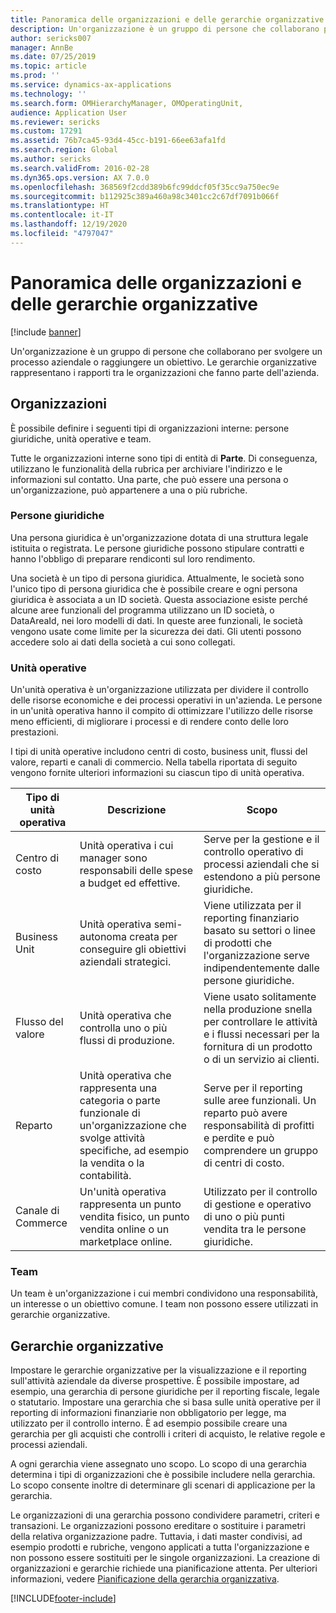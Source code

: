 ```yaml
---
title: Panoramica delle organizzazioni e delle gerarchie organizzative
description: Un'organizzazione è un gruppo di persone che collaborano per svolgere un processo aziendale o raggiungere un obiettivo. Le gerarchie organizzative rappresentano i rapporti tra le organizzazioni che fanno parte dell'azienda.
author: sericks007
manager: AnnBe
ms.date: 07/25/2019
ms.topic: article
ms.prod: ''
ms.service: dynamics-ax-applications
ms.technology: ''
ms.search.form: OMHierarchyManager, OMOperatingUnit,
audience: Application User
ms.reviewer: sericks
ms.custom: 17291
ms.assetid: 76b7ca45-93d4-45cc-b191-66ee63afa1fd
ms.search.region: Global
ms.author: sericks
ms.search.validFrom: 2016-02-28
ms.dyn365.ops.version: AX 7.0.0
ms.openlocfilehash: 368569f2cdd389b6fc99ddcf05f35cc9a750ec9e
ms.sourcegitcommit: b112925c389a460a98c3401cc2c67df7091b066f
ms.translationtype: HT
ms.contentlocale: it-IT
ms.lasthandoff: 12/19/2020
ms.locfileid: "4797047"
---
```

# <a name="organizations-and-organizational-hierarchies-overview"></a>Panoramica delle organizzazioni e delle gerarchie organizzative

[!include [banner](../includes/banner.md)]

Un'organizzazione è un gruppo di persone che collaborano per svolgere un processo aziendale o raggiungere un obiettivo. Le gerarchie organizzative rappresentano i rapporti tra le organizzazioni che fanno parte dell'azienda.

## <a name="organizations"></a>Organizzazioni

È possibile definire i seguenti tipi di organizzazioni interne: persone giuridiche, unità operative e team.

Tutte le organizzazioni interne sono tipi di entità di **Parte**. Di conseguenza, utilizzano le funzionalità della rubrica per archiviare l'indirizzo e le informazioni sul contatto. Una parte, che può essere una persona o un'organizzazione, può appartenere a una o più rubriche.

### <a name="legal-entities"></a>Persone giuridiche

Una persona giuridica è un'organizzazione dotata di una struttura legale istituita o registrata. Le persone giuridiche possono stipulare contratti e hanno l'obbligo di preparare rendiconti sul loro rendimento.

Una società è un tipo di persona giuridica. Attualmente, le società sono l'unico tipo di persona giuridica che è possibile creare e ogni persona giuridica è associata a un ID società. Questa associazione esiste perché alcune aree funzionali del programma utilizzano un ID società, o DataAreaId, nei loro modelli di dati. In queste aree funzionali, le società vengono usate come limite per la sicurezza dei dati. Gli utenti possono accedere solo ai dati della società a cui sono collegati.

### <a name="operating-units"></a>Unità operative

Un'unità operativa è un'organizzazione utilizzata per dividere il controllo delle risorse economiche e dei processi operativi in un'azienda. Le persone in un'unità operativa hanno il compito di ottimizzare l'utilizzo delle risorse meno efficienti, di migliorare i processi e di rendere conto delle loro prestazioni.

I tipi di unità operative includono centri di costo, business unit, flussi del valore, reparti e canali di commercio. Nella tabella riportata di seguito vengono fornite ulteriori informazioni su ciascun tipo di unità operativa.

| Tipo di unità operativa | Descrizione | Scopo |
|---------------------|-------------|---------|
| Centro di costo         | Unità operativa i cui manager sono responsabili delle spese a budget ed effettive. | Serve per la gestione e il controllo operativo di processi aziendali che si estendono a più persone giuridiche. |
| Business Unit       | Unità operativa semi-autonoma creata per conseguire gli obiettivi aziendali strategici. | Viene utilizzata per il reporting finanziario basato su settori o linee di prodotti che l'organizzazione serve indipendentemente dalle persone giuridiche. |
| Flusso del valore        | Unità operativa che controlla uno o più flussi di produzione. | Viene usato solitamente nella produzione snella per controllare le attività e i flussi necessari per la fornitura di un prodotto o di un servizio ai clienti. |
| Reparto          | Unità operativa che rappresenta una categoria o parte funzionale di un'organizzazione che svolge attività specifiche, ad esempio la vendita o la contabilità. | Serve per il reporting sulle aree funzionali. Un reparto può avere responsabilità di profitti e perdite e può comprendere un gruppo di centri di costo. |
| Canale di Commerce      | Un'unità operativa rappresenta un punto vendita fisico, un punto vendita online o un marketplace online. | Utilizzato per il controllo di gestione e operativo di uno o più punti vendita tra le persone giuridiche. |

### <a name="teams"></a>Team

Un team è un'organizzazione i cui membri condividono una responsabilità, un interesse o un obiettivo comune. I team non possono essere utilizzati in gerarchie organizzative.

## <a name="organizational-hierarchies"></a>Gerarchie organizzative

Impostare le gerarchie organizzative per la visualizzazione e il reporting sull'attività aziendale da diverse prospettive. È possibile impostare, ad esempio, una gerarchia di persone giuridiche per il reporting fiscale, legale o statutario. Impostare una gerarchia che si basa sulle unità operative per il reporting di informazioni finanziarie non obbligatorio per legge, ma utilizzato per il controllo interno. È ad esempio possibile creare una gerarchia per gli acquisti che controlli i criteri di acquisto, le relative regole e processi aziendali.

A ogni gerarchia viene assegnato uno scopo. Lo scopo di una gerarchia determina i tipi di organizzazioni che è possibile includere nella gerarchia. Lo scopo consente inoltre di determinare gli scenari di applicazione per la gerarchia.

Le organizzazioni di una gerarchia possono condividere parametri, criteri e transazioni. Le organizzazioni possono ereditare o sostituire i parametri della relativa organizzazione padre. Tuttavia, i dati master condivisi, ad esempio prodotti e rubriche, vengono applicati a tutta l'organizzazione e non possono essere sostituiti per le singole organizzazioni. La creazione di organizzazioni e gerarchie richiede una pianificazione attenta. Per ulteriori informazioni, vedere [Pianificazione della gerarchia organizzativa](plan-organizational-hierarchy.md).


[!INCLUDE[footer-include](../../../includes/footer-banner.md)]